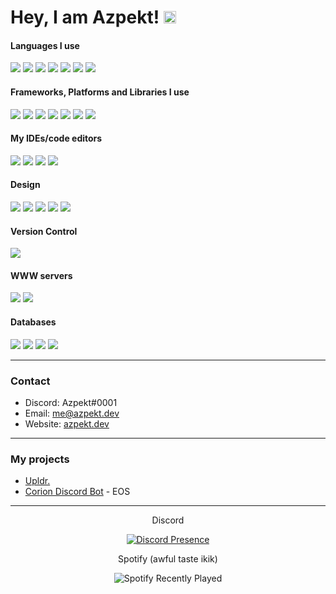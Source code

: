 <h1>Hey, I am Azpekt! <img src="https://media.giphy.com/media/hvRJCLFzcasrR4ia7z/giphy.gif" width="20px"></h3>

<h4>Languages I use</h4>
<div>
  <img src="https://img.shields.io/badge/-JavaScript-000000?style=for-the-badge&logo=javascript&logoColor=white&labelColor=D9BA05">
  <img src="https://img.shields.io/badge/typescript-000000.svg?style=for-the-badge&logo=typescript&logoColor=white&labelColor=007ACC">
  <img src="https://img.shields.io/badge/-Python-000000?style=for-the-badge&logo=python&logoColor=white&labelColor=blue">
  <img src="https://img.shields.io/badge/c++-000000.svg?style=for-the-badge&logo=c%2B%2B&logoColor=white&labelColor=00599C">
  <img src="https://img.shields.io/badge/lua-000000.svg?style=for-the-badge&logo=lua&logoColor=white&labelColor=2C2D72">
  <img src="https://img.shields.io/badge/-HTML-000000?style=for-the-badge&logo=html5&logoColor=white&labelColor=red">
  <img src="https://img.shields.io/badge/css3-000000.svg?style=for-the-badge&logo=css3&logoColor=white&labelColor=1572B6">
</div>
<h4>Frameworks, Platforms and Libraries I use</h4>
<div>
  <img src="https://img.shields.io/badge/bootstrap-000000.svg?style=for-the-badge&logo=bootstrap&logoColor=white&labelColor=563D7C">
  <img src="https://img.shields.io/badge/express.js-000000.svg?style=for-the-badge&logo=express&logoColor=%2361DAFB&labelColor=404d59">
  <img src="https://img.shields.io/badge/Vue.js-000000?style=for-the-badge&logo=vuedotjs&logoColor=4FC08D&labelColor=35495E">
  <img src="https://img.shields.io/badge/jquery-000000.svg?style=for-the-badge&logo=jquery&logoColor=white&labelColor=0769AD">
  <img src="https://img.shields.io/badge/NPM-000000.svg?style=for-the-badge&logo=npm&logoColor=white&labelColor=C53635">
  <img src="https://img.shields.io/badge/node.js-000000?style=for-the-badge&logo=node.js&logoColor=white&labelColor=6DA55F">
  <img src="https://img.shields.io/badge/react-000000.svg?style=for-the-badge&logo=react&logoColor=%2361DAFB&labelColor=2320232a">
</div>
<h4>My IDEs/code editors</h4>
<div>
  <img src="https://img.shields.io/badge/Visual%20Studio%20Code-000000.svg?style=for-the-badge&logo=visual-studio-code&logoColor=white&labelColor=0078d7">
  <img src="https://img.shields.io/badge/IntelliJIDEA-000000.svg?style=for-the-badge&logo=intellij-idea&logoColor=white&labelColor=FE2A62">
  <img src="https://img.shields.io/badge/Clion-000000.svg?style=for-the-badge&logo=clion&logoColor=white&labelColor=1BB474">
  <img src="https://img.shields.io/badge/webstorm-000000?style=for-the-badge&logo=webstorm&logoColor=white&labelColor=0BDBE2">
</div>
<h4>Design</h4>
<div>
  <img src="https://img.shields.io/badge/Adobe%20Premiere%20Pro-000000.svg?style=for-the-badge&logo=Adobe%20Premiere%20Pro&logoColor=white&labelColor=00005B">
  <img src="https://img.shields.io/badge/Adobe%20After%20Effects-000000.svg?style=for-the-badge&logo=Adobe%20After%20Effects&logoColor=white&labelColor=9999FF">
  <img src="https://img.shields.io/badge/adobe%20photoshop-000000.svg?style=for-the-badge&logo=adobephotoshop&logoColor=white&labelColor=31A8FF">
  <img src="https://img.shields.io/badge/adobe%20illustrator-000000.svg?style=for-the-badge&logo=adobeillustrator&logoColor=white&labelColor=FF9A00">
  <img src="https://img.shields.io/badge/figma-000000.svg?style=for-the-badge&logo=figma&logoColor=white&labelColor=9D56F7">
</div>
<h4>Version Control</h4>
<div>
   <img src="https://img.shields.io/badge/git-000000.svg?style=for-the-badge&logo=git&logoColor=white&labelColor=F05033">  
</div>
<h4>WWW servers</h4>
<div>
   <img src="https://img.shields.io/badge/apache-000000.svg?style=for-the-badge&logo=apache&logoColor=white&labelColor=D42029">
   <img src="https://img.shields.io/badge/nginx-000000.svg?style=for-the-badge&logo=nginx&logoColor=white&labelColor=009137">
</div>
<h4>Databases</h4>
<div>
  <img src="https://img.shields.io/badge/postgreSQL-000000.svg?style=for-the-badge&logo=postgresql&logoColor=white&labelColor=31648C">
  <img src="https://img.shields.io/badge/mysql-000000.svg?style=for-the-badge&logo=mysql&logoColor=white&labelColor=005E86">
  <img src="https://img.shields.io/badge/redis-000000.svg?style=for-the-badge&logo=redis&logoColor=white&labelColor=DD0031">
  <img src="https://img.shields.io/badge/MongoDB-000000.svg?style=for-the-badge&logo=mongodb&logoColor=white&labelColor=4ea94b">
</div>

<hr>
<h3>Contact</h3>

* Discord: Azpekt#0001
* Email: me@azpekt.dev
* Website: [azpekt.dev](https://azpekt.dev/)

<hr>
<h3>My projects</h3>

* [Upldr.](https://upldr.pl)
* [Corion Discord Bot](https://corion.pro) - EOS

<hr>
<div align="center">
  Discord
  
  [![Discord Presence](https://lanyard.cnrad.dev/api/831782074921910273)](https://discord.com/users/831782074921910273)

  Spotify (awful taste ikik)
  
  ![Spotify Recently Played](https://spotify-recently-played-readme.vercel.app/api?user=b1yymkxidsgzw1155i8fxsa69)
</div>
